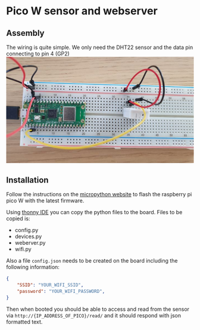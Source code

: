 # Pico W sensor and webserver

## Assembly
The wiring is quite simple. We only need the DHT22 sensor and the data pin connecting to pin 4 (GP2) 
![Pico W Wiring](../attachments/pico_sensor_wiring.jpg)
## Installation

Follow the instructions on the [micropython website](https://micropython.org/download/rp2-pico-w/) to flash the raspberry pi pico W with the latest firmware. 

Using [thonny IDE](https://thonny.org/) you can copy the python files to the board. Files to be copied is:  
- config.py
- devices.py
- weberver.py
- wifi.py

Also a file `config.json` needs to be created on the board including the following information: 
```json
{
    "SSID": "YOUR_WIFI_SSID",
    "password": "YOUR_WIFI_PASSWORD",
}
```

Then when booted you should be able to access and read from the sensor via `http://{IP_ADDRESS_OF_PICO}/read/` and it should respond with json formatted text. 
